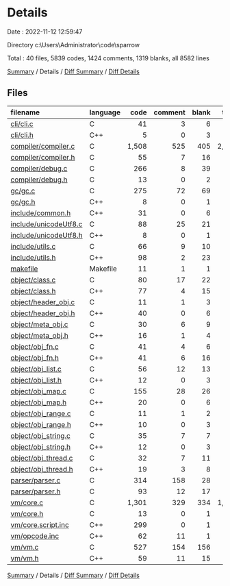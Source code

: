 # Details

Date : 2022-11-12 12:59:47

Directory c:\\Users\\Administrator\\code\\sparrow

Total : 40 files,  5839 codes, 1424 comments, 1319 blanks, all 8582 lines

[Summary](results.md) / Details / [Diff Summary](diff.md) / [Diff Details](diff-details.md)

## Files
| filename | language | code | comment | blank | total |
| :--- | :--- | ---: | ---: | ---: | ---: |
| [cli/cli.c](/cli/cli.c) | C | 41 | 3 | 6 | 50 |
| [cli/cli.h](/cli/cli.h) | C++ | 5 | 0 | 3 | 8 |
| [compiler/compiler.c](/compiler/compiler.c) | C | 1,508 | 525 | 405 | 2,438 |
| [compiler/compiler.h](/compiler/compiler.h) | C | 55 | 7 | 16 | 78 |
| [compiler/debug.c](/compiler/debug.c) | C | 266 | 8 | 39 | 313 |
| [compiler/debug.h](/compiler/debug.h) | C | 13 | 0 | 2 | 15 |
| [gc/gc.c](/gc/gc.c) | C | 275 | 72 | 69 | 416 |
| [gc/gc.h](/gc/gc.h) | C++ | 8 | 0 | 1 | 9 |
| [include/common.h](/include/common.h) | C++ | 31 | 0 | 6 | 37 |
| [include/unicodeUtf8.c](/include/unicodeUtf8.c) | C | 88 | 25 | 21 | 134 |
| [include/unicodeUtf8.h](/include/unicodeUtf8.h) | C++ | 8 | 0 | 1 | 9 |
| [include/utils.c](/include/utils.c) | C | 66 | 9 | 10 | 85 |
| [include/utils.h](/include/utils.h) | C++ | 98 | 2 | 23 | 123 |
| [makefile](/makefile) | Makefile | 11 | 1 | 1 | 13 |
| [object/class.c](/object/class.c) | C | 80 | 17 | 22 | 119 |
| [object/class.h](/object/class.h) | C++ | 77 | 4 | 15 | 96 |
| [object/header_obj.c](/object/header_obj.c) | C | 11 | 1 | 3 | 15 |
| [object/header_obj.h](/object/header_obj.h) | C++ | 40 | 0 | 6 | 46 |
| [object/meta_obj.c](/object/meta_obj.c) | C | 30 | 6 | 9 | 45 |
| [object/meta_obj.h](/object/meta_obj.h) | C++ | 16 | 1 | 4 | 21 |
| [object/obj_fn.c](/object/obj_fn.c) | C | 41 | 4 | 6 | 51 |
| [object/obj_fn.h](/object/obj_fn.h) | C++ | 41 | 6 | 16 | 63 |
| [object/obj_list.c](/object/obj_list.c) | C | 56 | 12 | 13 | 81 |
| [object/obj_list.h](/object/obj_list.h) | C++ | 12 | 0 | 3 | 15 |
| [object/obj_map.c](/object/obj_map.c) | C | 155 | 28 | 26 | 209 |
| [object/obj_map.h](/object/obj_map.h) | C++ | 20 | 0 | 6 | 26 |
| [object/obj_range.c](/object/obj_range.c) | C | 11 | 1 | 2 | 14 |
| [object/obj_range.h](/object/obj_range.h) | C++ | 10 | 0 | 3 | 13 |
| [object/obj_string.c](/object/obj_string.c) | C | 35 | 7 | 7 | 49 |
| [object/obj_string.h](/object/obj_string.h) | C++ | 12 | 0 | 3 | 15 |
| [object/obj_thread.c](/object/obj_thread.c) | C | 32 | 7 | 11 | 50 |
| [object/obj_thread.h](/object/obj_thread.h) | C++ | 19 | 3 | 8 | 30 |
| [parser/parser.c](/parser/parser.c) | C | 314 | 158 | 28 | 500 |
| [parser/parser.h](/parser/parser.h) | C | 93 | 12 | 17 | 122 |
| [vm/core.c](/vm/core.c) | C | 1,301 | 329 | 334 | 1,964 |
| [vm/core.h](/vm/core.h) | C | 13 | 0 | 1 | 14 |
| [vm/core.script.inc](/vm/core.script.inc) | C++ | 299 | 0 | 1 | 300 |
| [vm/opcode.inc](/vm/opcode.inc) | C++ | 62 | 11 | 1 | 74 |
| [vm/vm.c](/vm/vm.c) | C | 527 | 154 | 156 | 837 |
| [vm/vm.h](/vm/vm.h) | C++ | 59 | 11 | 15 | 85 |

[Summary](results.md) / Details / [Diff Summary](diff.md) / [Diff Details](diff-details.md)